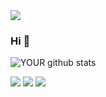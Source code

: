 <img src="https://github.com/pr2tik1/pr2tik1/blob/master/IMAGE-NAME">

### Hi 👋

![YOUR github stats](https://github-readme-stats.vercel.app/api?username=Joaoalencarl)

[<img src="https://img.shields.io/badge/twitter-%231DA1F2.svg?&style=for-the-badge&logo=twitter&logoColor=white" />](https://twitter.com/Joaoalencarl)  [<img src="https://img.shields.io/badge/linkedin-%230077B5.svg?&style=for-the-badge&logo=linkedin&logoColor=white" />](www.linkedin.com/in/joaoalencarlima) [<img src = "https://img.shields.io/badge/instagram-%23E4405F.svg?&style=for-the-badge&logo=instagram&logoColor=white">](https://www.instagram.com/_joaoalencarl/)
